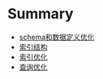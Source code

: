 # Summary

* [schema和数据定义优化](chapter01/README.md)
* [索引结构](chapter02/file_name_should_be_unique.md)
* [索引优化](chapter03/chapter03.md)
* [查询优化](chapter04/README.md)

